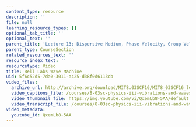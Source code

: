 ```yaml
---
content_type: resource
description: ''
file: null
learning_resource_types: []
optional_tab_title: ''
optional_text: ''
parent_title: 'Lecture 13: Dispersive Medium, Phase Velocity, Group Velocity'
parent_type: CourseSection
related_resources_text: ''
resource_index_text: ''
resourcetype: Video
title: Bell Labs Wave Machine
uid: 5f6c52d5-7da0-3011-a425-d38f0d6113cb
video_files:
  archive_url: http://archive.org/download/MIT8.03SCF16/MIT8_03SCF16_lec13_300k.mp4
  video_captions_file: /courses/8-03sc-physics-iii-vibrations-and-waves-fall-2016/67e9408790d55e17be778fbf3e413e6d_QxemLb8-5AA.vtt
  video_thumbnail_file: https://img.youtube.com/vi/QxemLb8-5AA/default.jpg
  video_transcript_file: /courses/8-03sc-physics-iii-vibrations-and-waves-fall-2016/928a8afbcea7168a377f3326c13d7b33_QxemLb8-5AA.pdf
video_metadata:
  youtube_id: QxemLb8-5AA
---
```

